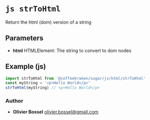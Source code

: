 


<!-- @namespace    sugar.js.html -->

# ```js strToHtml ```


Return the html (dom) version of a string

## Parameters

- **html**  HTMLElement: The string to convert to dom nodes



## Example (js)

```js
import strToHtml from '@coffeekraken/sugar/js/html/strToHtml'
const myString = '<p>Hello World</p>'
strToHtml(myString) // <p>Hello World</p>
```


### Author
- **Olivier Bossel** <a href="mailto:olivier.bossel@gmail.com">olivier.bossel@gmail.com</a> 



